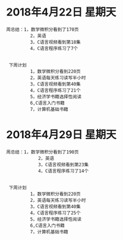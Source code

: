 # 2018年4月22日  星期天

    周总结：1，数学微积分看到了170页
             2，英语
             3，C语言视频看到第18集
             4，C语言程序练习了7个
             

     下周计划
             1，数学微积分看到220页
             2，英语每天练习读写半小时
             3，C语言视频看到第40集
             4，C语言程序练习了21个
             5，经济学书籍选择性阅读
             6,C语言入门书籍
             7，计算机基础书籍
     
             
# 2018年4月29日  星期天  
    
		  
 	周总结：1，数学微积分看到了190页
                2，英语
                3，C语言视频看到第23集
                4，C语言程序练习了14个
             

     下周计划
             1，数学微积分看到220页
             2，英语每天练习读写半小时
             3，C语言视频看到第40集
             4，C语言程序练习了25个
             5，经济学书籍选择性阅读
             6,C语言入门书籍
             7，计算机基础书籍	

		

